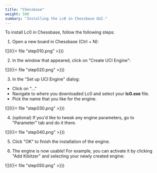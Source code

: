 ```yaml
---
title: "Chessbase"
weight: 500
summary: "Installing the Lc0 in Chessbase GUI."
---
```


To install Lc0 in Chessbase, follow the following steps:

1. Open a new board in Chessbase (Ctrl + N):

![]({{< file "step010.png" >}})

2. In the window that appeared, click on "Create UCI Engine":

![]({{< file "step020.png" >}})

3. In the "Set up UCI Engine" dialog:

* Click on "..."
* Navigate to where you downloaded Lc0 and select your **lc0.exe** file.
* Pick the name that you like for the engine.


![]({{< file "step030.png" >}})


4. (optional) If you'd like to tweak any engine parameters, go to "Parameter" tab and do it there.

![]({{< file "step040.png" >}})

5. Click "OK" to finish the installation of the engine.

6. The engine is now usable! For example, you can activate it by clicking "Add Kibitzer" and selecting your newly created engine:

![]({{< file "step050.png" >}})
